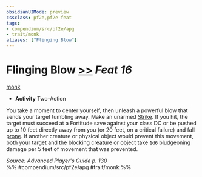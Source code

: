 ```yaml
---
obsidianUIMode: preview
cssclass: pf2e,pf2e-feat
tags:
- compendium/src/pf2e/apg
- trait/monk
aliases: ["Flinging Blow"]
---
```

# Flinging Blow  [>>](../../rules/core-rulebook/chapter-9-playing-the-game.md#Actions "Two-Action") *Feat 16*  
[monk](../../rules/traits/monk.md)  

- **Activity** Two-Action

You take a moment to center yourself, then unleash a powerful blow that sends your target tumbling away. Make an unarmed [Strike](../../rules/actions/strike.md). If you hit, the target must succeed at a Fortitude save against your class DC or be pushed up to 10 feet directly away from you (or 20 feet, on a critical failure) and fall [prone](../../rules/conditions.md#Prone). If another creature or physical object would prevent this movement, both your target and the blocking creature or object take `1d6` bludgeoning damage per 5 feet of movement that was prevented.

*Source: Advanced Player's Guide p. 130*  
%% #compendium/src/pf2e/apg #trait/monk %%